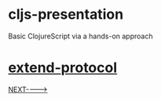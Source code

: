 # cljs-presentation
Basic ClojureScript via a hands-on approach

# [extend-protocol](https://github.com/wallclockbuilder/cljs-presentation/blob/master/37_extend-protocol/37_extend-protocol.cljs)

[NEXT---->](https://github.com/wallclockbuilder/cljs-presentation)
